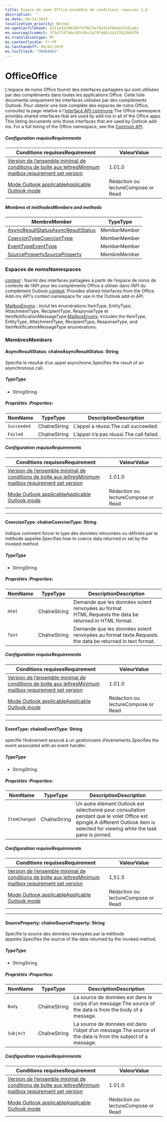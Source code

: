 ```yaml
---
title: Espace de noms Office-ensemble de conditions requises 1,6
description: ''
ms.date: 04/24/2019
localization_priority: Normal
ms.openlocfilehash: e211a3a2983567b79b73a791914f8d4ed1501ab1
ms.sourcegitcommit: 3f5d7f4794e3d3c8bc3a79fa05c54157613b9376
ms.translationtype: MT
ms.contentlocale: fr-FR
ms.lasthandoff: 08/02/2019
ms.locfileid: "36064662"
---
```

# <a name="office"></a><span data-ttu-id="ad3f5-102">Office</span><span class="sxs-lookup"><span data-stu-id="ad3f5-102">Office</span></span>

<span data-ttu-id="ad3f5-p101">L’espace de noms Office fournit des interfaces partagées qui sont utilisées par des compléments dans toutes les applications Office. Cette liste documente uniquement les interfaces utilisées par des compléments Outlook. Pour obtenir une liste complète des espaces de noms Office, consultez la page relative à l’[interface API commune](/javascript/api/office).</span><span class="sxs-lookup"><span data-stu-id="ad3f5-p101">The Office namespace provides shared interfaces that are used by add-ins in all of the Office apps. This listing documents only those interfaces that are used by Outlook add-ins. For a full listing of the Office namespace, see the [Common API](/javascript/api/office).</span></span>

##### <a name="requirements"></a><span data-ttu-id="ad3f5-105">Configuration requise</span><span class="sxs-lookup"><span data-stu-id="ad3f5-105">Requirements</span></span>

|<span data-ttu-id="ad3f5-106">Conditions requises</span><span class="sxs-lookup"><span data-stu-id="ad3f5-106">Requirement</span></span>| <span data-ttu-id="ad3f5-107">Valeur</span><span class="sxs-lookup"><span data-stu-id="ad3f5-107">Value</span></span>|
|---|---|
|[<span data-ttu-id="ad3f5-108">Version de l’ensemble minimal de conditions de boîte aux lettres</span><span class="sxs-lookup"><span data-stu-id="ad3f5-108">Minimum mailbox requirement set version</span></span>](/office/dev/add-ins/reference/requirement-sets/outlook-api-requirement-sets)| <span data-ttu-id="ad3f5-109">1.0</span><span class="sxs-lookup"><span data-stu-id="ad3f5-109">1.0</span></span>|
|[<span data-ttu-id="ad3f5-110">Mode Outlook applicable</span><span class="sxs-lookup"><span data-stu-id="ad3f5-110">Applicable Outlook mode</span></span>](/outlook/add-ins/#extension-points)| <span data-ttu-id="ad3f5-111">Rédaction ou lecture</span><span class="sxs-lookup"><span data-stu-id="ad3f5-111">Compose or Read</span></span>|

##### <a name="members-and-methods"></a><span data-ttu-id="ad3f5-112">Membres et méthodes</span><span class="sxs-lookup"><span data-stu-id="ad3f5-112">Members and methods</span></span>

| <span data-ttu-id="ad3f5-113">Membre</span><span class="sxs-lookup"><span data-stu-id="ad3f5-113">Member</span></span> | <span data-ttu-id="ad3f5-114">Type</span><span class="sxs-lookup"><span data-stu-id="ad3f5-114">Type</span></span> |
|--------|------|
| [<span data-ttu-id="ad3f5-115">AsyncResultStatus</span><span class="sxs-lookup"><span data-stu-id="ad3f5-115">AsyncResultStatus</span></span>](#asyncresultstatus-string) | <span data-ttu-id="ad3f5-116">Member</span><span class="sxs-lookup"><span data-stu-id="ad3f5-116">Member</span></span> |
| [<span data-ttu-id="ad3f5-117">CoercionType</span><span class="sxs-lookup"><span data-stu-id="ad3f5-117">CoercionType</span></span>](#coerciontype-string) | <span data-ttu-id="ad3f5-118">Member</span><span class="sxs-lookup"><span data-stu-id="ad3f5-118">Member</span></span> |
| [<span data-ttu-id="ad3f5-119">EventType</span><span class="sxs-lookup"><span data-stu-id="ad3f5-119">EventType</span></span>](#eventtype-string) | <span data-ttu-id="ad3f5-120">Member</span><span class="sxs-lookup"><span data-stu-id="ad3f5-120">Member</span></span> |
| [<span data-ttu-id="ad3f5-121">SourceProperty</span><span class="sxs-lookup"><span data-stu-id="ad3f5-121">SourceProperty</span></span>](#sourceproperty-string) | <span data-ttu-id="ad3f5-122">Membre</span><span class="sxs-lookup"><span data-stu-id="ad3f5-122">Member</span></span> |

### <a name="namespaces"></a><span data-ttu-id="ad3f5-123">Espaces de noms</span><span class="sxs-lookup"><span data-stu-id="ad3f5-123">Namespaces</span></span>

<span data-ttu-id="ad3f5-124">[context](office.context.md) : fournit des interfaces partagées à partir de l’espace de noms de contexte de l’API pour les compléments Office à utiliser dans l’API du complément Outlook.</span><span class="sxs-lookup"><span data-stu-id="ad3f5-124">[context](office.context.md): Provides shared interfaces from the Office Add-ins API's context namespace for use in the Outlook add-in API.</span></span>

<span data-ttu-id="ad3f5-125">[MailboxEnums](/javascript/api/outlook/office.mailboxenums.attachmenttype?view=outlook-js-1.6) : inclut les énumérations ItemType, EntityType, AttachmentType, RecipientType, ResponseType et ItemNotificationMessageType.</span><span class="sxs-lookup"><span data-stu-id="ad3f5-125">[MailboxEnums](/javascript/api/outlook/office.mailboxenums.attachmenttype?view=outlook-js-1.6): Includes the ItemType, EntityType, AttachmentType, RecipientType, ResponseType, and ItemNotificationMessageType enumerations.</span></span>

### <a name="members"></a><span data-ttu-id="ad3f5-126">Membres</span><span class="sxs-lookup"><span data-stu-id="ad3f5-126">Members</span></span>

#### <a name="asyncresultstatus-string"></a><span data-ttu-id="ad3f5-127">AsyncResultStatus: chaîne</span><span class="sxs-lookup"><span data-stu-id="ad3f5-127">AsyncResultStatus: String</span></span>

<span data-ttu-id="ad3f5-128">Spécifie le résultat d’un appel asynchrone.</span><span class="sxs-lookup"><span data-stu-id="ad3f5-128">Specifies the result of an asynchronous call.</span></span>

##### <a name="type"></a><span data-ttu-id="ad3f5-129">Type</span><span class="sxs-lookup"><span data-stu-id="ad3f5-129">Type</span></span>

*   <span data-ttu-id="ad3f5-130">String</span><span class="sxs-lookup"><span data-stu-id="ad3f5-130">String</span></span>

##### <a name="properties"></a><span data-ttu-id="ad3f5-131">Propriétés :</span><span class="sxs-lookup"><span data-stu-id="ad3f5-131">Properties:</span></span>

|<span data-ttu-id="ad3f5-132">Nom</span><span class="sxs-lookup"><span data-stu-id="ad3f5-132">Name</span></span>| <span data-ttu-id="ad3f5-133">Type</span><span class="sxs-lookup"><span data-stu-id="ad3f5-133">Type</span></span>| <span data-ttu-id="ad3f5-134">Description</span><span class="sxs-lookup"><span data-stu-id="ad3f5-134">Description</span></span>|
|---|---|---|
|`Succeeded`| <span data-ttu-id="ad3f5-135">Chaîne</span><span class="sxs-lookup"><span data-stu-id="ad3f5-135">String</span></span>|<span data-ttu-id="ad3f5-136">L’appel a réussi.</span><span class="sxs-lookup"><span data-stu-id="ad3f5-136">The call succeeded.</span></span>|
|`Failed`| <span data-ttu-id="ad3f5-137">Chaîne</span><span class="sxs-lookup"><span data-stu-id="ad3f5-137">String</span></span>|<span data-ttu-id="ad3f5-138">L’appel n’a pas réussi.</span><span class="sxs-lookup"><span data-stu-id="ad3f5-138">The call failed.</span></span>|

##### <a name="requirements"></a><span data-ttu-id="ad3f5-139">Configuration requise</span><span class="sxs-lookup"><span data-stu-id="ad3f5-139">Requirements</span></span>

|<span data-ttu-id="ad3f5-140">Conditions requises</span><span class="sxs-lookup"><span data-stu-id="ad3f5-140">Requirement</span></span>| <span data-ttu-id="ad3f5-141">Valeur</span><span class="sxs-lookup"><span data-stu-id="ad3f5-141">Value</span></span>|
|---|---|
|[<span data-ttu-id="ad3f5-142">Version de l’ensemble minimal de conditions de boîte aux lettres</span><span class="sxs-lookup"><span data-stu-id="ad3f5-142">Minimum mailbox requirement set version</span></span>](/office/dev/add-ins/reference/requirement-sets/outlook-api-requirement-sets)| <span data-ttu-id="ad3f5-143">1.0</span><span class="sxs-lookup"><span data-stu-id="ad3f5-143">1.0</span></span>|
|[<span data-ttu-id="ad3f5-144">Mode Outlook applicable</span><span class="sxs-lookup"><span data-stu-id="ad3f5-144">Applicable Outlook mode</span></span>](/outlook/add-ins/#extension-points)| <span data-ttu-id="ad3f5-145">Rédaction ou lecture</span><span class="sxs-lookup"><span data-stu-id="ad3f5-145">Compose or Read</span></span>|

---

#### <a name="coerciontype-string"></a><span data-ttu-id="ad3f5-146">CoercionType: chaîne</span><span class="sxs-lookup"><span data-stu-id="ad3f5-146">CoercionType: String</span></span>

<span data-ttu-id="ad3f5-147">Indique comment forcer le type des données retournées ou définies par la méthode appelée.</span><span class="sxs-lookup"><span data-stu-id="ad3f5-147">Specifies how to coerce data returned or set by the invoked method.</span></span>

##### <a name="type"></a><span data-ttu-id="ad3f5-148">Type</span><span class="sxs-lookup"><span data-stu-id="ad3f5-148">Type</span></span>

*   <span data-ttu-id="ad3f5-149">String</span><span class="sxs-lookup"><span data-stu-id="ad3f5-149">String</span></span>

##### <a name="properties"></a><span data-ttu-id="ad3f5-150">Propriétés :</span><span class="sxs-lookup"><span data-stu-id="ad3f5-150">Properties:</span></span>

|<span data-ttu-id="ad3f5-151">Nom</span><span class="sxs-lookup"><span data-stu-id="ad3f5-151">Name</span></span>| <span data-ttu-id="ad3f5-152">Type</span><span class="sxs-lookup"><span data-stu-id="ad3f5-152">Type</span></span>| <span data-ttu-id="ad3f5-153">Description</span><span class="sxs-lookup"><span data-stu-id="ad3f5-153">Description</span></span>|
|---|---|---|
|`Html`| <span data-ttu-id="ad3f5-154">Chaîne</span><span class="sxs-lookup"><span data-stu-id="ad3f5-154">String</span></span>|<span data-ttu-id="ad3f5-155">Demande que les données soient renvoyées au format HTML.</span><span class="sxs-lookup"><span data-stu-id="ad3f5-155">Requests the data be returned in HTML format.</span></span>|
|`Text`| <span data-ttu-id="ad3f5-156">Chaîne</span><span class="sxs-lookup"><span data-stu-id="ad3f5-156">String</span></span>|<span data-ttu-id="ad3f5-157">Demande que les données soient renvoyées au format texte.</span><span class="sxs-lookup"><span data-stu-id="ad3f5-157">Requests the data be returned in text format.</span></span>|

##### <a name="requirements"></a><span data-ttu-id="ad3f5-158">Configuration requise</span><span class="sxs-lookup"><span data-stu-id="ad3f5-158">Requirements</span></span>

|<span data-ttu-id="ad3f5-159">Conditions requises</span><span class="sxs-lookup"><span data-stu-id="ad3f5-159">Requirement</span></span>| <span data-ttu-id="ad3f5-160">Valeur</span><span class="sxs-lookup"><span data-stu-id="ad3f5-160">Value</span></span>|
|---|---|
|[<span data-ttu-id="ad3f5-161">Version de l’ensemble minimal de conditions de boîte aux lettres</span><span class="sxs-lookup"><span data-stu-id="ad3f5-161">Minimum mailbox requirement set version</span></span>](/office/dev/add-ins/reference/requirement-sets/outlook-api-requirement-sets)| <span data-ttu-id="ad3f5-162">1.0</span><span class="sxs-lookup"><span data-stu-id="ad3f5-162">1.0</span></span>|
|[<span data-ttu-id="ad3f5-163">Mode Outlook applicable</span><span class="sxs-lookup"><span data-stu-id="ad3f5-163">Applicable Outlook mode</span></span>](/outlook/add-ins/#extension-points)| <span data-ttu-id="ad3f5-164">Rédaction ou lecture</span><span class="sxs-lookup"><span data-stu-id="ad3f5-164">Compose or Read</span></span>|

---

#### <a name="eventtype-string"></a><span data-ttu-id="ad3f5-165">EventType: chaîne</span><span class="sxs-lookup"><span data-stu-id="ad3f5-165">EventType: String</span></span>

<span data-ttu-id="ad3f5-166">spécifie l’événement associé à un gestionnaire d’événements.</span><span class="sxs-lookup"><span data-stu-id="ad3f5-166">Specifies the event associated with an event handler.</span></span>

##### <a name="type"></a><span data-ttu-id="ad3f5-167">Type</span><span class="sxs-lookup"><span data-stu-id="ad3f5-167">Type</span></span>

*   <span data-ttu-id="ad3f5-168">String</span><span class="sxs-lookup"><span data-stu-id="ad3f5-168">String</span></span>

##### <a name="properties"></a><span data-ttu-id="ad3f5-169">Propriétés :</span><span class="sxs-lookup"><span data-stu-id="ad3f5-169">Properties:</span></span>

| <span data-ttu-id="ad3f5-170">Nom</span><span class="sxs-lookup"><span data-stu-id="ad3f5-170">Name</span></span> | <span data-ttu-id="ad3f5-171">Type</span><span class="sxs-lookup"><span data-stu-id="ad3f5-171">Type</span></span> | <span data-ttu-id="ad3f5-172">Description</span><span class="sxs-lookup"><span data-stu-id="ad3f5-172">Description</span></span> |
|---|---|---|
|`ItemChanged`| <span data-ttu-id="ad3f5-173">Chaîne</span><span class="sxs-lookup"><span data-stu-id="ad3f5-173">String</span></span> | <span data-ttu-id="ad3f5-174">Un autre élément Outlook est sélectionné pour consultation pendant que le volet Office est épinglé.</span><span class="sxs-lookup"><span data-stu-id="ad3f5-174">A different Outlook item is selected for viewing while the task pane is pinned.</span></span> |

##### <a name="requirements"></a><span data-ttu-id="ad3f5-175">Configuration requise</span><span class="sxs-lookup"><span data-stu-id="ad3f5-175">Requirements</span></span>

|<span data-ttu-id="ad3f5-176">Conditions requises</span><span class="sxs-lookup"><span data-stu-id="ad3f5-176">Requirement</span></span>| <span data-ttu-id="ad3f5-177">Valeur</span><span class="sxs-lookup"><span data-stu-id="ad3f5-177">Value</span></span>|
|---|---|
|[<span data-ttu-id="ad3f5-178">Version de l’ensemble minimal de conditions de boîte aux lettres</span><span class="sxs-lookup"><span data-stu-id="ad3f5-178">Minimum mailbox requirement set version</span></span>](/office/dev/add-ins/reference/requirement-sets/outlook-api-requirement-sets)| <span data-ttu-id="ad3f5-179">1,5</span><span class="sxs-lookup"><span data-stu-id="ad3f5-179">1.5</span></span> |
|[<span data-ttu-id="ad3f5-180">Mode Outlook applicable</span><span class="sxs-lookup"><span data-stu-id="ad3f5-180">Applicable Outlook mode</span></span>](/outlook/add-ins/#extension-points)| <span data-ttu-id="ad3f5-181">Rédaction ou lecture</span><span class="sxs-lookup"><span data-stu-id="ad3f5-181">Compose or Read</span></span> |

---

#### <a name="sourceproperty-string"></a><span data-ttu-id="ad3f5-182">SourceProperty: chaîne</span><span class="sxs-lookup"><span data-stu-id="ad3f5-182">SourceProperty: String</span></span>

<span data-ttu-id="ad3f5-183">Spécifie la source des données renvoyées par la méthode appelée.</span><span class="sxs-lookup"><span data-stu-id="ad3f5-183">Specifies the source of the data returned by the invoked method.</span></span>

##### <a name="type"></a><span data-ttu-id="ad3f5-184">Type</span><span class="sxs-lookup"><span data-stu-id="ad3f5-184">Type</span></span>

*   <span data-ttu-id="ad3f5-185">String</span><span class="sxs-lookup"><span data-stu-id="ad3f5-185">String</span></span>

##### <a name="properties"></a><span data-ttu-id="ad3f5-186">Propriétés :</span><span class="sxs-lookup"><span data-stu-id="ad3f5-186">Properties:</span></span>

|<span data-ttu-id="ad3f5-187">Nom</span><span class="sxs-lookup"><span data-stu-id="ad3f5-187">Name</span></span>| <span data-ttu-id="ad3f5-188">Type</span><span class="sxs-lookup"><span data-stu-id="ad3f5-188">Type</span></span>| <span data-ttu-id="ad3f5-189">Description</span><span class="sxs-lookup"><span data-stu-id="ad3f5-189">Description</span></span>|
|---|---|---|
|`Body`| <span data-ttu-id="ad3f5-190">Chaîne</span><span class="sxs-lookup"><span data-stu-id="ad3f5-190">String</span></span>|<span data-ttu-id="ad3f5-191">La source de données est dans le corps d’un message.</span><span class="sxs-lookup"><span data-stu-id="ad3f5-191">The source of the data is from the body of a message.</span></span>|
|`Subject`| <span data-ttu-id="ad3f5-192">Chaîne</span><span class="sxs-lookup"><span data-stu-id="ad3f5-192">String</span></span>|<span data-ttu-id="ad3f5-193">La source de données est dans l’objet d’un message.</span><span class="sxs-lookup"><span data-stu-id="ad3f5-193">The source of the data is from the subject of a message.</span></span>|

##### <a name="requirements"></a><span data-ttu-id="ad3f5-194">Configuration requise</span><span class="sxs-lookup"><span data-stu-id="ad3f5-194">Requirements</span></span>

|<span data-ttu-id="ad3f5-195">Conditions requises</span><span class="sxs-lookup"><span data-stu-id="ad3f5-195">Requirement</span></span>| <span data-ttu-id="ad3f5-196">Valeur</span><span class="sxs-lookup"><span data-stu-id="ad3f5-196">Value</span></span>|
|---|---|
|[<span data-ttu-id="ad3f5-197">Version de l’ensemble minimal de conditions de boîte aux lettres</span><span class="sxs-lookup"><span data-stu-id="ad3f5-197">Minimum mailbox requirement set version</span></span>](/office/dev/add-ins/reference/requirement-sets/outlook-api-requirement-sets)| <span data-ttu-id="ad3f5-198">1.0</span><span class="sxs-lookup"><span data-stu-id="ad3f5-198">1.0</span></span>|
|[<span data-ttu-id="ad3f5-199">Mode Outlook applicable</span><span class="sxs-lookup"><span data-stu-id="ad3f5-199">Applicable Outlook mode</span></span>](/outlook/add-ins/#extension-points)| <span data-ttu-id="ad3f5-200">Rédaction ou lecture</span><span class="sxs-lookup"><span data-stu-id="ad3f5-200">Compose or Read</span></span>|
